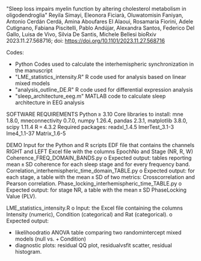 
"Sleep loss impairs myelin function by altering cholesterol metabolism in oligodendroglia"
Reyila Simayi, Eleonora Ficiarà, Oluwatomisin Faniyan, Antonio Cerdán Cerdá, Amina Aboufares El Alaoui, Rosamaria Fiorini, Adele Cutignano, Fabiana Piscitelli, Pablo Andújar, Alexandra Santos, Federico Del Gallo, Luisa de Vivo, Silvia De Santis, Michele Bellesi
bioRxiv 2023.11.27.568716; doi: https://doi.org/10.1101/2023.11.27.568716

Codes:
- Python Codes used to calculate the interhemispheric synchronization in the manuscript
- "LME_statistics_intensity.R" R code used for analysis based on linear mixed models 
- "analysis_outline_DE.R" R code used for differential expression analysis 
- "sleep_architecture_eeg.m" MATLAB code to calculate sleep architecture in EEG analysis 

SOFTWARE REQUIREMENTS
Python ≥ 3.10
Core libraries to install: mne 1.8.0, mneconnectivity 0.7.0, numpy 1.26.4, pandas 2.3.1,
matplotlib 3.8.0, scipy 1.11.4
R = 4.3.2
Required packages:
readxl_1.4.5 lmerTest_3.1-3 lme4_1.1-37 Matrix_1.6-5

DEMO
Input for the Python and R scripts
EDF file that contains the channels RIGHT and LEFT
Excel file with the columns EpochNo and Stage (NR, R, W)
Coherence_FREQ_DOMAIN_BANDS.py
o Expected output: tables reporting mean ± SD coherence for each sleep stage and for
every frequency band.
Correlation_interhemispheric_time_domain_TABLE.py
o Expected output: for each stage, a table with the mean ± SD of two metrics:
Crosscorrelation and Pearson correlation.
 Phase_locking_interhemispheric_time_TABLE.py
o Expected output: for stage NR, a table with the mean ± SD PhaseLocking Value
(PLV).

LME_statistics_intensity.R
o Input: the Excel file containing the columns Intensity (numeric), Condition
(categorical) and Rat (categorical).
o Expected output:
- likelihoodratio ANOVA table comparing two randomintercept mixed
models (null vs. + Condition)
- diagnostic plots: residual QQ plot, residualvsfit scatter, residual
histogram.
